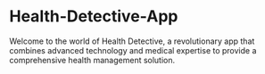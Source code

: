 # Health-Detective-App
Welcome to the world of Health Detective, a revolutionary app that combines advanced technology and medical expertise to provide a comprehensive health management solution.
